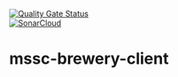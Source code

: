 [![Quality Gate Status](https://sonarcloud.io/api/project_badges/measure?project=fykidwai_mssc-brewery-client&metric=alert_status)](https://sonarcloud.io/dashboard?id=fykidwai_mssc-brewery-client) 
<br>
[![SonarCloud](https://sonarcloud.io/images/project_badges/sonarcloud-white.svg)](https://sonarcloud.io/dashboard?id=fykidwai_mssc-brewery-client)

# mssc-brewery-client
